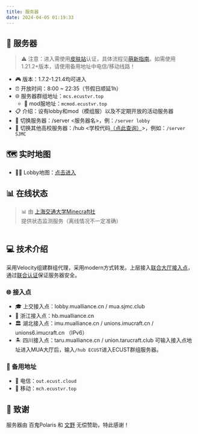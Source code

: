 ```yaml
---
title: 服务器
date: 2024-04-05 01:19:33
---
```


## 🏰 服务器
> ⚠️ 注意：进入需使用[皮肤站](https://mcskin.ecustvr.top/)认证，具体流程见[萌新指南](/tutorial/)。如需使用1.21.2+版本，请使用备用地址中电信/移动线路！
- 🎮 版本：1.7.2-1.21.4均可进入
- ⏰ 开放时间：8:00 ~ 22:35（节假日顺延1h）
- 🌐 服务器群组地址：`mcs.ecustvr.top`
    - 🧩 mod服地址：`mcmod.ecustvr.top`
- 📋 介绍：设有lobby和mod（模组服）以及不定期开放的活动服务器
- 🔄 切换服务器：/server <服务器名>，例：`/server lobby`
- 🏫 切换其他高校服务器：/hub <学校代码[（点此查询）](https://docs.mualliance.cn/zh/dev/union/lobby)>，例如：`/server SJMC`

## 🗺️ 实时地图
- 🏃‍♂️ Lobby地图：[点击进入](http://mcmap.ecustvr.top/)
<!-- - 🔨 插件服（即将撤销）地图：[点击进入](http://out.ecust.cloud:25501/)
- 🏗️ 创造服（即将撤销）地图：[点击进入](http://out.ecust.cloud:25502/) -->

## 📊 在线状态
> 📊 由 [上海交通大学Minecraft社](https://mc.sjtu.cn/) 提供状态监测服务（离线情况不一定准确）

<div id="serverStatus" class="server-status">
</div>

## 💻 技术介绍
采用Velocity组建群组代理，采用modern方式转发。上层接入[联合大厅接入点](https://docs.mualliance.cn/zh/dev/union/lobby)，通过[联合认证](https://docs.mualliance.cn/zh/dev/union/auth)保证服务器安全。

### 🌐 接入点
- 🎓 上交接入点：lobby.mualliance.cn / mua.sjmc.club
- 🏫 浙江接入点：hb.mualliance.cn
- 🏛️ 湖北接入点：imu.mualliance.cn / unions.imucraft.cn / unions6.imucraft.cn （IPv6）
- 🏝️ 四川接入点：taru.mualliance.cn / union.tarucraft.club
可输入接入点地址进入MUA大厅后，输入`/hub ECUST`进入ECUST群组服务器。

### 🔄 备用地址
- 🏢 电信：`out.ecust.cloud`
- 📱 移动：`mch.ecustvr.top`

## 🙏 致谢
服务器由 百鬼Polaris 和 [文野](https://wenye.ecustvr.top/) 无偿赞助，特此感谢！


<script>
document.addEventListener('DOMContentLoaded', function() {
  // 服务器配置
  const servers = [
    { address: 'mcs.ecustvr.top' },
    { address: 'mcmod.ecustvr.top' },
    { address: 'cab.ecustvr.top' },
    { address: 'gtnh.ecustvr.top' },
    { address: 'mch.ecustvr.top:25566' }
  ];

  // 生成服务器状态卡片
  const serverStatusContainer = document.getElementById('serverStatus');
  servers.forEach(server => {
    const card = document.createElement('article');
    card.className = 'post post-list-thumb post-list-show';
    card.dataset.server = server.address;
    
    card.innerHTML = `
      <div class="post-content">
        <div class="img">
          <img class="server-favicon" src="" alt="${server.address}">
        </div>
        <div>
          <div class="title-container">
            <h2 class="entry-title">加载中...</h2>
            <button class="refresh-button" title="刷新服务器状态">
              <i class="fa fa-sync"></i>
            </button>
          </div>
          <h2 class="entry-address">${server.address}</h2>
          <div class="post-meta">
            <div class="mcs-status">
              <span class="players"><i class="fa fa-user"></i>加载中...</span>
              <span class="ping"><i class="fa fa-stopwatch"></i>加载中...</span>
              <span class="version"><i class="fa fa-tag"></i>加载中...</span>
              <span class="time"><i class="fa fa-clock"></i>加载中...</span>
            </div>
          </div>
          <div class="online-players">
            <ul></ul>
          </div>
        </div>
      </div>
    `;
    
    serverStatusContainer.appendChild(card);
  });

  // 更新服务器状态
  const updateServerStatus = async (targetCard = null) => {
    const cards = targetCard ? [targetCard] : document.querySelectorAll('[data-server]');
    
    // 为所有卡片添加加载状态
    cards.forEach(card => {
      const refreshButton = card.querySelector('.refresh-button');
      if (refreshButton) {
        refreshButton.classList.add('loading');
        refreshButton.disabled = true;
      }
    });

    // 并行处理所有请求
    const updatePromises = Array.from(cards).map(async (card) => {
      const address = card.dataset.server;
      try {
        const response = await fetch('https://mcapi.ecustvr.top/custom/serverlist/?query=' + address);
        if (!response.ok) {
          throw new Error(`HTTP error! status: ${response.status}`);
        }
        const data = await response.json();
        
        // 获取服务器描述
        let description = '无描述';
        if (data.description_raw) {
          if (typeof data.description_raw === 'string') {
            description = data.description_raw;
          } else {
            description = data.description_raw.text || data.description_raw.translate || data.description?.text || '无描述';
          }
        }
        if (description.includes('服务器已离线...')) {
          description = description.replace('...', '或查询失败');
        }

        // 更新时间戳
        const timestamp = new Date().toLocaleString('zh-CN', {
          year: 'numeric',
          month: '2-digit',
          day: '2-digit',
          hour: '2-digit',
          minute: '2-digit',
          second: '2-digit',
          hour12: false
        });

        if (data.online) {
          card.classList.remove('offline');
          // Update favicon
          if (data.favicon) {
            const favicon = card.querySelector('.server-favicon');
            favicon.src = data.favicon;
          }
          // Update title
          const title = card.querySelector('.entry-title');
          title.textContent = description;
          
          // Update player count
          const players = card.querySelector('.players');
          const playersOnline = data.players.online;
          const playersMax = data.players?.max || '未知';
          players.innerHTML = `<i class="fa fa-user"></i>${playersOnline}/${playersMax}`;
          
          // Update ping
          const ping = card.querySelector('.ping');
          ping.innerHTML = `<i class="fa fa-stopwatch"></i>${data.ping}ms`;

          // Update version
          const version = card.querySelector('.version');
          version.innerHTML = `<i class="fa fa-tag"></i>${data.version || '未知'}`;

          // Update timestamp
          const time = card.querySelector('.time');
          time.innerHTML = `<i class="fa fa-clock"></i>${timestamp}`;

          // Update online players
          const playersList = card.querySelector('.online-players ul');
          playersList.innerHTML = '';
          if (playersOnline > 0 && data.players?.sample) {
            data.players.sample.forEach(player => {
              const li = document.createElement('li');
              li.textContent = player.name;
              playersList.appendChild(li);
            });
          }
        } else {
          card.classList.add('offline');
          // Update title
          const title = card.querySelector('.entry-title');
          title.textContent = description;
          
          // Update status
          const players = card.querySelector('.players');
          players.innerHTML = '<i class="fa fa-user"></i>离线';
          const ping = card.querySelector('.ping');
          ping.innerHTML = '<i class="fa fa-stopwatch"></i>--';
          const version = card.querySelector('.version');
          version.innerHTML = '<i class="fa fa-tag"></i>--';
          const time = card.querySelector('.time');
          time.innerHTML = `<i class="fa fa-clock"></i>${timestamp}`;
          
          // Clear online players
          const playersList = card.querySelector('.online-players ul');
          playersList.innerHTML = '';
        }
      } catch (error) {
        console.error('Error fetching server status:', error);
        card.classList.add('offline');
        // Update error state
        const title = card.querySelector('.entry-title');
        title.textContent = '查询失败';
        const players = card.querySelector('.players');
        players.innerHTML = '<i class="fa fa-user"></i>未知';
        const ping = card.querySelector('.ping');
        ping.innerHTML = '<i class="fa fa-stopwatch"></i>--';
        const version = card.querySelector('.version');
        version.innerHTML = '<i class="fa fa-tag"></i>--';
        const time = card.querySelector('.time');
        time.innerHTML = `<i class="fa fa-clock"></i>${new Date().toLocaleString('zh-CN')}`;
        const playersList = card.querySelector('.online-players ul');
        playersList.innerHTML = '';
      }
    });

    // 等待所有请求完成
    await Promise.all(updatePromises).finally(() => {
      // 重置所有刷新按钮状态
      cards.forEach(card => {
        const refreshButton = card.querySelector('.refresh-button');
        if (refreshButton) {
          refreshButton.classList.remove('loading');
          refreshButton.disabled = false;
        }
      });
    });
  };

  // Add click event listeners to refresh buttons
  document.querySelectorAll('.refresh-button').forEach(button => {
    button.addEventListener('click', async (e) => {
      e.preventDefault();
      if (!button.disabled) {
        const card = button.closest('[data-server]');
        if (card) {
          await updateServerStatus(card);
        }
      }
    });
  });

  // Initial update
  updateServerStatus();
  
  // Update every 60 seconds
  setInterval(() => updateServerStatus(), 60000);
});
</script>
<style>
/* Server Status Cards Styles */
.server-status {
  display: grid;
  grid-template-columns: repeat(auto-fit, minmax(300px, 1fr));
  gap: 20px;
  margin: 20px 0;
}

.server-status .post-list-thumb {
  margin: 0;
  transition: all 0.3s ease;
  background: #fff;
  border-radius: 8px;
  box-shadow: 0 2px 10px rgba(0,0,0,0.1);
}

.server-status .post-list-thumb:hover {
  transform: translateY(-5px);
  box-shadow: 0 5px 15px rgba(0,0,0,0.15);
}

.server-status .post-content {
  display: flex;
  padding: 15px;
  gap: 15px;
}

.server-status .img {
  width: 64px;
  height: 64px;
  flex-shrink: 0;
}

.server-status .img img {
  width: 100%;
  height: 100%;
  object-fit: cover;
  border-radius: 8px;
}

.server-status .entry-title {
  margin: 0 0 0px;
  font-size: 1.2em;
  color: #333;
}

.server-status .entry-address {
  margin: 0 0 5px;
  font-size: 1.2em;
  color: #9e9e9e;  /* 更柔和的灰色 */
  font-weight: 300;  /* 更细的字体 */
  letter-spacing: 0.5px;  /* 轻微字距调整 */
}

.server-status .mcs-status {
  display: flex;
  flex-wrap: wrap;
  gap: 10px;
  font-size: 0.9em;
  color: #666;
}

.server-status .mcs-status span {
  display: inline-flex;
  align-items: center;
  gap: 5px;
}

.server-status .mcs-status i {
  font-size: 1em;
  width: 16px;
  text-align: center;
}

/* Online players list */
.server-status .online-players {
  margin-top: 10px;
  font-size: 0.85em;
  color: #666;
}

.server-status .online-players ul {
  list-style: none;
  padding: 0;
  margin: 5px 0 0 0;
}

.server-status .online-players li {
  display: inline-block;
  margin-right: 10px;
  background: #f5f5f5;
  padding: 2px 8px;
  border-radius: 12px;
}

/* Offline state */
.server-status .offline {
  opacity: 0.7;
  filter: grayscale(1);
}

.server-status .offline .entry-title {
  color: #999;
}

/* Loading state */
.server-status [data-server] {
  position: relative;
}

.server-status [data-server]::before {
  content: "";
  position: absolute;
  top: 0;
  left: 0;
  right: 0;
  bottom: 0;
  background: rgba(255,255,255,0.8);
  display: none;
}

.server-status [data-server].loading::before {
  display: block;
}

/* Dark mode support */
@media (prefers-color-scheme: dark) {
  .server-status .post-list-thumb {
    background: #2d2d2d;
  }
  
  .server-status .entry-title {
    color: #e1e1e1;
  }
  
  .server-status .mcs-status {
    color: #999;
  }
  
  .server-status .offline .entry-title {
    color: #666;
  }

  .server-status .online-players li {
    background: #3d3d3d;
    color: #e1e1e1;
  }
}

/* Refresh Button Styles */
.server-status .title-container {
  display: flex;
  align-items: center;
  gap: 10px;
  margin-bottom: 5px;
}

.server-status .refresh-button {
  background: none;
  border: none;
  color: #666;
  cursor: pointer;
  padding: 5px;
  border-radius: 50%;
  width: 30px;
  height: 30px;
  display: flex;
  align-items: center;
  justify-content: center;
  transition: all 0.3s ease;
}

.server-status .refresh-button:hover {
  background-color: rgba(0, 0, 0, 0.05);
  color: #333;
  transform: scale(1.1);
}

.server-status .refresh-button:active {
  transform: scale(0.95);
}

.server-status .refresh-button.loading i {
  animation: spin 1s linear infinite;
}

@keyframes spin {
  from { transform: rotate(0deg); }
  to { transform: rotate(360deg); }
}

/* Dark mode support for refresh button */
@media (prefers-color-scheme: dark) {
  .server-status .refresh-button {
    color: #999;
  }
  
  .server-status .refresh-button:hover {
    background-color: rgba(255, 255, 255, 0.1);
    color: #e1e1e1;
  }
}

/* Mobile responsive */
@media screen and (max-width: 768px) {
  .server-status {
    grid-template-columns: 1fr;
  }
  
  .server-status .post-content {
    padding: 10px;
  }
  
  .server-status .img {
    width: 48px;
    height: 48px;
  }
  
  .server-status .entry-title {
    font-size: 1.1em;
  }
  
  .server-status .mcs-status {
    font-size: 0.85em;
  }
}
</style>